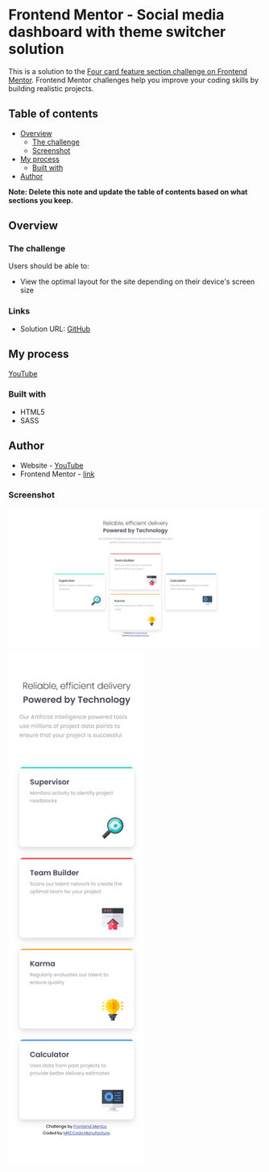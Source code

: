 # Frontend Mentor - Social media dashboard with theme switcher solution

This is a solution to the [Four card feature section challenge on Frontend Mentor](https://www.frontendmentor.io/challenges/four-card-feature-section-weK1eFYK). Frontend Mentor challenges help you improve your coding skills by building realistic projects. 

## Table of contents

- [Overview](#overview)
  - [The challenge](#the-challenge)
  - [Screenshot](#screenshot)
- [My process](#my-process)
  - [Built with](#built-with)
- [Author](#author)

**Note: Delete this note and update the table of contents based on what sections you keep.**

## Overview

### The challenge

Users should be able to:

- View the optimal layout for the site depending on their device's screen size

### Links

- Solution URL: [GitHub](https://github.com/sergii-moroz/four-card-feature-section)

## My process

[YouTube](https://youtu.be/W04rgHdMgVI)

### Built with

- HTML5
- SASS

## Author

- Website - [YouTube](https://youtu.be/W04rgHdMgVI)
- Frontend Mentor - [link](https://www.frontendmentor.io/profile/sergii-moroz)

### Screenshot

![desktop](./desktop.png)
![mobile](./mobile.png)